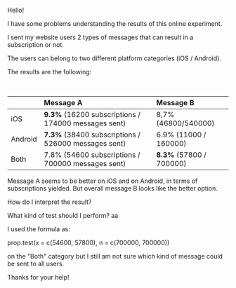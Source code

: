 Hello!
  
  I have some problems understanding the results of this online experiment.

I sent my website users 2 types of messages that can result in a subscription or not.

The users can belong to two different platform categories (iOS / Android).

The results are the following:
  
  &#x200B;
  
  ||Message A|Message B|
  |:-|:-|:-|
  |iOS|**9.3%** (16200 subscriptions / 174000 messages sent)|8,7% (46800/540000)|
  |Android|**7.3%** (38400 subscriptions / 526000 messages sent)|6.9% (11000 / 160000)|
  |Both|7.8% (54600 subscriptions / 700000 messages sent)|**8.3%** (57800  / 700000)|
  
  Message A seems to be better on iOS and on Android, in terms of subscriptions yielded. But overall message B looks like the better option.

How do I interpret the result?
  
  What kind of test should I perform?
  aa
  
  I used the formula as:
  
  prop.test(x = c(54600, 57800), n = c(700000, 700000))

on the "Both" category but I still am not sure which kind of message could be sent to all users. 

Thanks for your help!